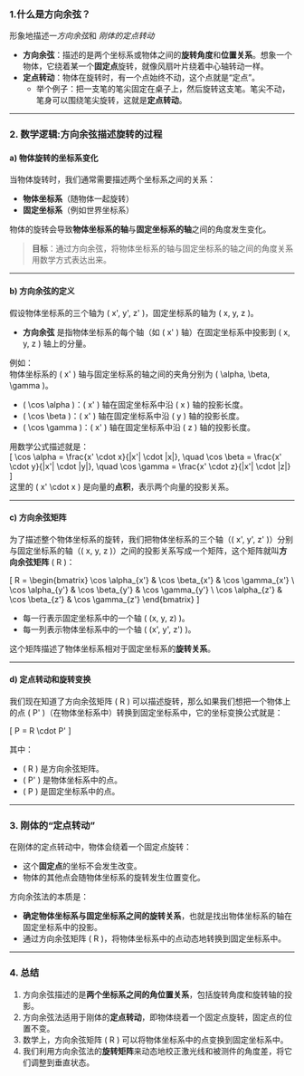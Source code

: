 ### 1.什么是方向余弦？
  
形象地描述一*方向余弦*和 *刚体的定点转动*  

- **方向余弦**：描述的是两个坐标系或物体之间的**旋转角度**和**位置关系**。想象一个物体，它绕着某一个**固定点**旋转，就像风扇叶片绕着中心轴转动一样。   <br>
- **定点转动**：物体在旋转时，有一个点始终不动，这个点就是“定点”。   <br>
  - 举个例子：把一支笔的笔尖固定在桌子上，然后旋转这支笔。笔尖不动，笔身可以围绕笔尖旋转，这就是**定点转动**。   <br>

---

### 2. 数学逻辑:方向余弦描述旋转的过程


#### a) 物体旋转的坐标系变化

当物体旋转时，我们通常需要描述两个坐标系之间的关系：  <br>
- **物体坐标系**（随物体一起旋转）   <br>
- **固定坐标系**（例如世界坐标系） 

物体的旋转会导致**物体坐标系的轴**与**固定坐标系的轴**之间的角度发生变化。   <br>

> **目标**：通过方向余弦，将物体坐标系的轴与固定坐标系的轴之间的角度关系用数学方式表达出来。  

---

#### b) 方向余弦的定义
假设物体坐标系的三个轴为 \( x', y', z' \)，固定坐标系的轴为 \( x, y, z \)。   <br>
- **方向余弦** 是指物体坐标系的每个轴（如 \( x' \) 轴）在固定坐标系中投影到 \( x, y, z \) 轴上的分量。   <br>

例如：   <br>
物体坐标系的 \( x' \) 轴与固定坐标系的轴之间的夹角分别为 \( \alpha, \beta, \gamma \)。 <br>  
- \( \cos \alpha \)：\( x' \) 轴在固定坐标系中沿 \( x \) 轴的投影长度。   <br>
- \( \cos \beta \)：\( x' \) 轴在固定坐标系中沿 \( y \) 轴的投影长度。   <br>
- \( \cos \gamma \)：\( x' \) 轴在固定坐标系中沿 \( z \) 轴的投影长度。   <br>

用数学公式描述就是：   <br>
\[
\cos \alpha = \frac{x' \cdot x}{|x'| \cdot |x|}, \quad \cos \beta = \frac{x' \cdot y}{|x'| \cdot |y|}, \quad \cos \gamma = \frac{x' \cdot z}{|x'| \cdot |z|}
\]   <br>
这里的 \( x' \cdot x \) 是向量的**点积**，表示两个向量的投影关系。 <br>

---

#### c) 方向余弦矩阵
为了描述整个物体坐标系的旋转，我们把物体坐标系的三个轴（\( x', y', z' \)）分别与固定坐标系的轴（\( x, y, z \)）之间的投影关系写成一个矩阵，这个矩阵就叫**方向余弦矩阵** \( R \)： <br>

\[
R = 
\begin{bmatrix}
\cos \alpha_{x'} & \cos \beta_{x'} & \cos \gamma_{x'} \\
\cos \alpha_{y'} & \cos \beta_{y'} & \cos \gamma_{y'} \\
\cos \alpha_{z'} & \cos \beta_{z'} & \cos \gamma_{z'}
\end{bmatrix}
\]

- 每一行表示固定坐标系中的一个轴 \( (x, y, z) \)。   <br>
- 每一列表示物体坐标系中的一个轴 \( (x', y', z') \)。   <br>

这个矩阵描述了物体坐标系相对于固定坐标系的**旋转关系**。

---

#### d) 定点转动和旋转变换
我们现在知道了方向余弦矩阵 \( R \) 可以描述旋转，那么如果我们想把一个物体上的点 \( P' \)（在物体坐标系中）转换到固定坐标系中，它的坐标变换公式就是： <br>

\[
P = R \cdot P'
\]  <br>

其中：   <br>
- \( R \) 是方向余弦矩阵。  <br> 
- \( P' \) 是物体坐标系中的点。   <br>
- \( P \) 是固定坐标系中的点。   <br>

---

### 3. 刚体的“定点转动”
在刚体的定点转动中，物体会绕着一个固定点旋转：   <br>
- 这个**固定点**的坐标不会发生改变。   <br>
- 物体的其他点会随物体坐标系的旋转发生位置变化。   <br>

方向余弦法的本质是：   <br>
- **确定物体坐标系与固定坐标系之间的旋转关系**，也就是找出物体坐标系的轴在固定坐标系中的投影。   <br>
- 通过方向余弦矩阵 \( R \)，将物体坐标系中的点动态地转换到固定坐标系中。 <br>

---

### 4. 总结
1. 方向余弦描述的是**两个坐标系之间的角位置关系**，包括旋转角度和旋转轴的投影。   <br>
2. 方向余弦法适用于刚体的**定点转动**，即物体绕着一个固定点旋转，固定点的位置不变。   <br>
3. 数学上，方向余弦矩阵 \( R \) 可以将物体坐标系中的点变换到固定坐标系中。   <br>
4. 我们利用方向余弦法的**旋转矩阵**来动态地校正激光线和被测件的角度差，将它们调整到垂直状态。

